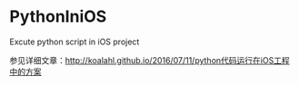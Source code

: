 # PythonIniOS
Excute python script in iOS project

参见详细文章：http://koalahl.github.io/2016/07/11/python代码运行在iOS工程中的方案
